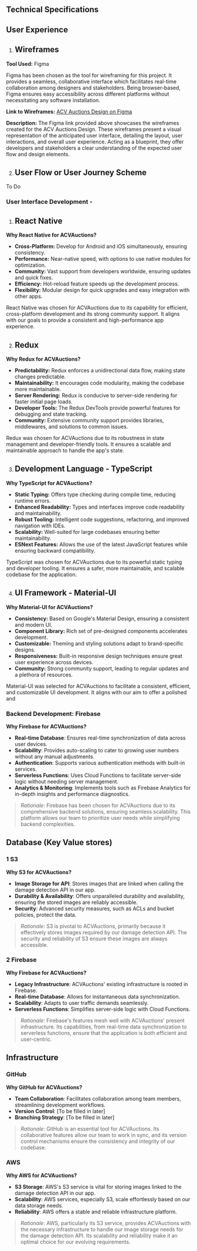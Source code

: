 ## **Technical Specifications**


## User Experience
  1. ## Wireframes

**Tool Used:** Figma

Figma has been chosen as the tool for wireframing for this project. It provides a seamless, collaborative interface which facilitates real-time collaboration among designers and stakeholders. Being browser-based, Figma ensures easy accessibility across different platforms without necessitating any software installation.

**Link to Wireframes:** 
[ACV Auctions Design on Figma](https://www.figma.com/file/5Mtr0Qc8Zp6L1sZxzj0lsx/ACV-Auctions-Design?type=design&node-id=0-1&mode=design&t=Sn1hM4I8FrDCLNFB-0)

**Description:** 
The Figma link provided above showcases the wireframes created for the ACV Auctions Design. These wireframes present a visual representation of the anticipated user interface, detailing the layout, user interactions, and overall user experience. Acting as a blueprint, they offer developers and stakeholders a clear understanding of the expected user flow and design elements.

 2. ## User Flow or User Journey Scheme

To Do

### User Interface Development - 
1. ## React Native

**Why React Native for ACVAuctions?**

- **Cross-Platform:** Develop for Android and iOS simultaneously, ensuring consistency.
- **Performance:** Near-native speed, with options to use native modules for optimization.
- **Community:** Vast support from developers worldwide, ensuring updates and quick fixes.
- **Efficiency:** Hot-reload feature speeds up the development process.
- **Flexibility:** Modular design for quick upgrades and easy integration with other apps.

React Native was chosen for ACVAuctions due to its capability for efficient, cross-platform development and its strong community support. It aligns with our goals to provide a consistent and high-performance app experience.

2. ## Redux

**Why Redux for ACVAuctions?**

- **Predictability:** Redux enforces a unidirectional data flow, making state changes predictable.
- **Maintainability:** It encourages code modularity, making the codebase more maintainable.
- **Server Rendering:** Redux is conducive to server-side rendering for faster initial page loads.
- **Developer Tools:** The Redux DevTools provide powerful features for debugging and state tracking.
- **Community:** Extensive community support provides libraries, middlewares, and solutions to common issues.

Redux was chosen for ACVAuctions due to its robustness in state management and developer-friendly tools. It ensures a scalable and maintainable approach to handle the app's state.

  3. ## Development Language - TypeScript

**Why TypeScript for ACVAuctions?**

- **Static Typing:** Offers type checking during compile time, reducing runtime errors.
- **Enhanced Readability:** Types and interfaces improve code readability and maintainability.
- **Robust Tooling:** Intelligent code suggestions, refactoring, and improved navigation with IDEs.
- **Scalability:** Well-suited for large codebases ensuring better maintainability.
- **ESNext Features:** Allows the use of the latest JavaScript features while ensuring backward compatibility.

TypeScript was chosen for ACVAuctions due to its powerful static typing and developer tooling. It ensures a safer, more maintainable, and scalable codebase for the application.

  4. ## UI Framework - Material-UI

**Why Material-UI for ACVAuctions?**

- **Consistency:** Based on Google's Material Design, ensuring a consistent and modern UI.
- **Component Library:** Rich set of pre-designed components accelerates development.
- **Customizable:** Theming and styling solutions adapt to brand-specific designs.
- **Responsiveness:** Built-in responsive design techniques ensure great user experience across devices.
- **Community:** Strong community support, leading to regular updates and a plethora of resources.

Material-UI was selected for ACVAuctions to facilitate a consistent, efficient, and customizable UI development. It aligns with our aim to offer a polished and


### Backend Development: Firebase

**Why Firebase for ACVAuctions?**
- **Real-time Database**: Ensures real-time synchronization of data across user devices.
- **Scalability**: Provides auto-scaling to cater to growing user numbers without any manual adjustments.
- **Authentication**: Supports various authentication methods with built-in services.
- **Serverless Functions**: Uses Cloud Functions to facilitate server-side logic without needing server management.
- **Analytics & Monitoring**: Implements tools such as Firebase Analytics for in-depth insights and performance diagnostics.

> _Rationale_: Firebase has been chosen for ACVAuctions due to its comprehensive backend solutions, ensuring seamless scalability. This platform allows our team to prioritize user needs while simplifying backend complexities.


## Database (Key Value stores)

### 1 S3

**Why S3 for ACVAuctions?**
- **Image Storage for API**: Stores images that are linked when calling the damage detection API in our app.
- **Durability & Availability**: Offers unparalleled durability and availability, ensuring the stored images are reliably accessible.
- **Security**: Advanced security measures, such as ACLs and bucket policies, protect the data.

> _Rationale_: S3 is pivotal to ACVAuctions, primarily because it effectively stores images required by our damage detection API. The security and reliability of S3 ensure these images are always accessible.

### 2 Firebase

**Why Firebase for ACVAuctions?**
- **Legacy Infrastructure**: ACVAuctions' existing infrastructure is rooted in Firebase.
- **Real-time Database**: Allows for instantaneous data synchronization.
- **Scalability**: Adapts to user traffic demands seamlessly.
- **Serverless Functions**: Simplifies server-side logic with Cloud Functions.

> _Rationale_: Firebase's features mesh well with ACVAuctions' present infrastructure. Its capabilities, from real-time data synchronization to serverless functions, ensure that the application is both efficient and user-centric.

## Infrastructure

### GitHub

**Why GitHub for ACVAuctions?**
- **Team Collaboration**: Facilitates collaboration among team members, streamlining development workflows.
- **Version Control**:  [To be filled in later]
- **Branching Strategy**: [To be filled in later]

> _Rationale_: GitHub is an essential tool for ACVAuctions. Its collaborative features allow our team to work in sync, and its version control mechanisms ensure the consistency and integrity of our codebase.

### AWS

**Why AWS for ACVAuctions?**
- **S3 Storage**: AWS's S3 service is vital for storing images linked to the damage detection API in our app.
- **Scalability**: AWS services, especially S3, scale effortlessly based on our data storage needs.
- **Reliability**: AWS offers a stable and reliable infrastructure platform.

> _Rationale_: AWS, particularly its S3 service, provides ACVAuctions with the necessary infrastructure to handle our image storage needs for the damage detection API. Its scalability and reliability make it an optimal choice for our evolving requirements.





